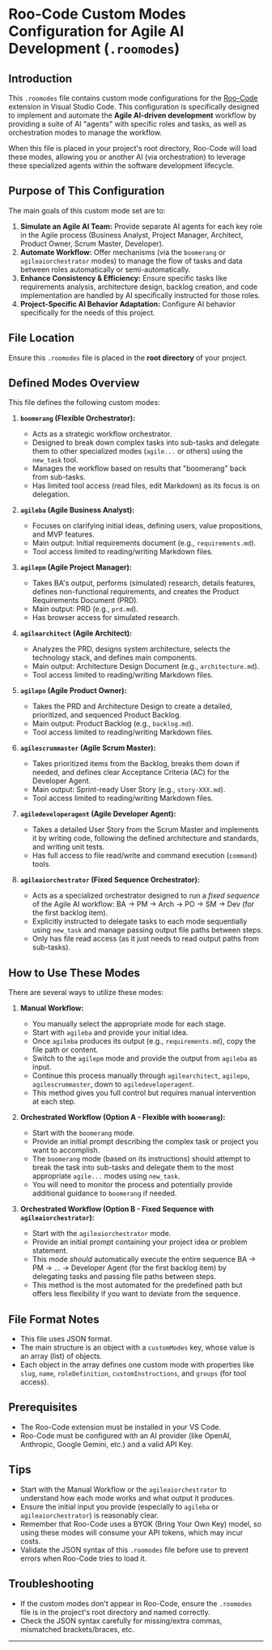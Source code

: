 # Roo-Code Custom Modes Configuration for Agile AI Development (`.roomodes`)

## Introduction

This `.roomodes` file contains custom mode configurations for the [Roo-Code](https://github.com/RooVetGit/Roo-Code) extension in Visual Studio Code. This configuration is specifically designed to implement and automate the **Agile AI-driven development** workflow by providing a suite of AI "agents" with specific roles and tasks, as well as orchestration modes to manage the workflow.

When this file is placed in your project's root directory, Roo-Code will load these modes, allowing you or another AI (via orchestration) to leverage these specialized agents within the software development lifecycle.

## Purpose of This Configuration

The main goals of this custom mode set are to:

1.  **Simulate an Agile AI Team:** Provide separate AI agents for each key role in the Agile process (Business Analyst, Project Manager, Architect, Product Owner, Scrum Master, Developer).
2.  **Automate Workflow:** Offer mechanisms (via the `boomerang` or `agileaiorchestrator` modes) to manage the flow of tasks and data between roles automatically or semi-automatically.
3.  **Enhance Consistency & Efficiency:** Ensure specific tasks like requirements analysis, architecture design, backlog creation, and code implementation are handled by AI specifically instructed for those roles.
4.  **Project-Specific AI Behavior Adaptation:** Configure AI behavior specifically for the needs of this project.

## File Location

Ensure this `.roomodes` file is placed in the **root directory** of your project.

## Defined Modes Overview

This file defines the following custom modes:

1.  **`boomerang` (Flexible Orchestrator):**
    * Acts as a strategic workflow orchestrator.
    * Designed to break down complex tasks into sub-tasks and delegate them to other specialized modes (`agile...` or others) using the `new_task` tool.
    * Manages the workflow based on results that "boomerang" back from sub-tasks.
    * Has limited tool access (read files, edit Markdown) as its focus is on delegation.

2.  **`agileba` (Agile Business Analyst):**
    * Focuses on clarifying initial ideas, defining users, value propositions, and MVP features.
    * Main output: Initial requirements document (e.g., `requirements.md`).
    * Tool access limited to reading/writing Markdown files.

3.  **`agilepm` (Agile Project Manager):**
    * Takes BA's output, performs (simulated) research, details features, defines non-functional requirements, and creates the Product Requirements Document (PRD).
    * Main output: PRD (e.g., `prd.md`).
    * Has browser access for simulated research.

4.  **`agilearchitect` (Agile Architect):**
    * Analyzes the PRD, designs system architecture, selects the technology stack, and defines main components.
    * Main output: Architecture Design Document (e.g., `architecture.md`).
    * Tool access limited to reading/writing Markdown files.

5.  **`agilepo` (Agile Product Owner):**
    * Takes the PRD and Architecture Design to create a detailed, prioritized, and sequenced Product Backlog.
    * Main output: Product Backlog (e.g., `backlog.md`).
    * Tool access limited to reading/writing Markdown files.

6.  **`agilescrummaster` (Agile Scrum Master):**
    * Takes prioritized items from the Backlog, breaks them down if needed, and defines clear Acceptance Criteria (AC) for the Developer Agent.
    * Main output: Sprint-ready User Story (e.g., `story-XXX.md`).
    * Tool access limited to reading/writing Markdown files.

7.  **`agiledeveloperagent` (Agile Developer Agent):**
    * Takes a detailed User Story from the Scrum Master and implements it by writing code, following the defined architecture and standards, and writing unit tests.
    * Has full access to file read/write and command execution (`command`) tools.

8.  **`agileaiorchestrator` (Fixed Sequence Orchestrator):**
    * Acts as a specialized orchestrator designed to run a *fixed sequence* of the Agile AI workflow: BA -> PM -> Arch -> PO -> SM -> Dev (for the first backlog item).
    * Explicitly instructed to delegate tasks to each mode sequentially using `new_task` and manage passing output file paths between steps.
    * Only has file read access (as it just needs to read output paths from sub-tasks).

## How to Use These Modes

There are several ways to utilize these modes:

1.  **Manual Workflow:**
    * You manually select the appropriate mode for each stage.
    * Start with `agileba` and provide your initial idea.
    * Once `agileba` produces its output (e.g., `requirements.md`), copy the file path or content.
    * Switch to the `agilepm` mode and provide the output from `agileba` as input.
    * Continue this process manually through `agilearchitect`, `agilepo`, `agilescrummaster`, down to `agiledeveloperagent`.
    * This method gives you full control but requires manual intervention at each step.

2.  **Orchestrated Workflow (Option A - Flexible with `boomerang`):**
    * Start with the `boomerang` mode.
    * Provide an initial prompt describing the complex task or project you want to accomplish.
    * The `boomerang` mode (based on its instructions) should attempt to break the task into sub-tasks and delegate them to the most appropriate `agile...` modes using `new_task`.
    * You will need to monitor the process and potentially provide additional guidance to `boomerang` if needed.

3.  **Orchestrated Workflow (Option B - Fixed Sequence with `agileaiorchestrator`):**
    * Start with the `agileaiorchestrator` mode.
    * Provide an initial prompt containing your project idea or problem statement.
    * This mode *should* automatically execute the entire sequence BA -> PM -> ... -> Developer Agent (for the first backlog item) by delegating tasks and passing file paths between steps.
    * This method is the most automated for the predefined path but offers less flexibility if you want to deviate from the sequence.

## File Format Notes

* This file uses JSON format.
* The main structure is an object with a `customModes` key, whose value is an array (list) of objects.
* Each object in the array defines one custom mode with properties like `slug`, `name`, `roleDefinition`, `customInstructions`, and `groups` (for tool access).

## Prerequisites

* The Roo-Code extension must be installed in your VS Code.
* Roo-Code must be configured with an AI provider (like OpenAI, Anthropic, Google Gemini, etc.) and a valid API Key.

## Tips

* Start with the Manual Workflow or the `agileaiorchestrator` to understand how each mode works and what output it produces.
* Ensure the initial input you provide (especially to `agileba` or `agileaiorchestrator`) is reasonably clear.
* Remember that Roo-Code uses a BYOK (Bring Your Own Key) model, so using these modes will consume your API tokens, which may incur costs.
* Validate the JSON syntax of this `.roomodes` file before use to prevent errors when Roo-Code tries to load it.

## Troubleshooting

* If the custom modes don't appear in Roo-Code, ensure the `.roomodes` file is in the project's root directory and named correctly.
* Check the JSON syntax carefully for missing/extra commas, mismatched brackets/braces, etc.

---

